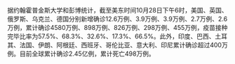 据约翰霍普金斯大学和彭博统计，截至美东时间10月28日下午6时，美国、英国、俄罗斯、乌克兰、德国分别新增确诊12.6万例、3.9万例、3.9万例、2.7万例、2.6万例，累计确诊4580万例、898万例、826万例、298万例、455万例，疫苗接种完毕比率为57.5%、68.3%、32.6%、17.3%、66.5%。此外，印度、巴西、土耳其、法国、伊朗、阿根廷、西班牙、哥伦比亚、意大利、印尼累计确诊超过400万例。目前全球累计确诊2.45亿例，累计死亡498万例。